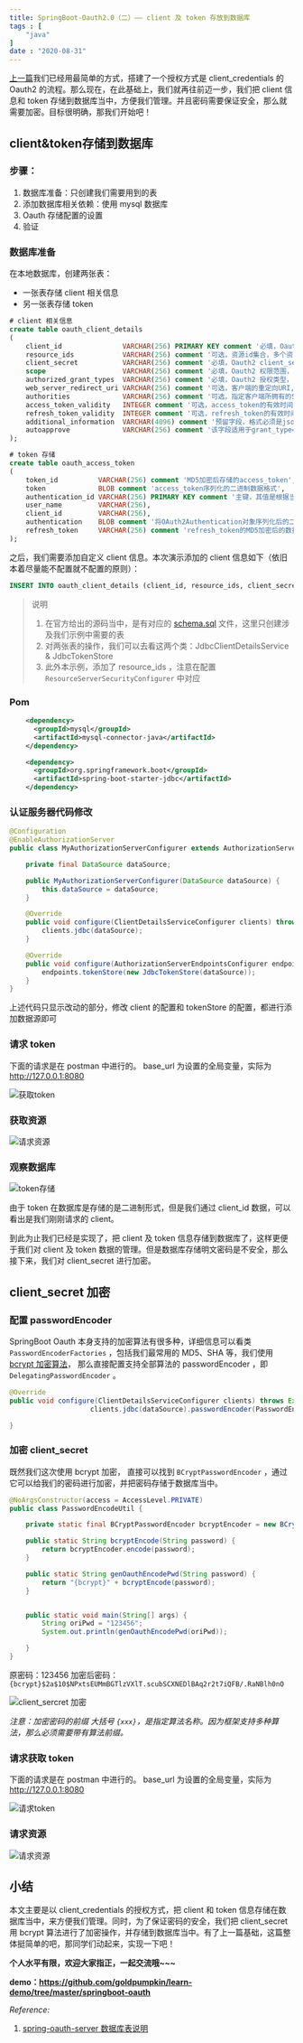 ```yaml
---
title: SpringBoot-Oauth2.0（二）—— client 及 token 存放到数据库
tags : [
    "java"
]
date : "2020-08-31"
---
```


[上一篇](https://juejin.im/post/6865971696017833997)我们已经用最简单的方式，搭建了一个授权方式是 client_credentials 的 Oauth2 的流程。那么现在，在此基础上，我们就再往前迈一步，我们把 client 信息和 token 存储到数据库当中，方便我们管理。并且密码需要保证安全，那么就需要加密。目标很明确，那我们开始吧！


## client&token存储到数据库

### 步骤：

1. 数据库准备：只创建我们需要用到的表
2. 添加数据库相关依赖：使用 mysql 数据库
3. Oauth 存储配置的设置
4. 验证

### 数据库准备

在本地数据库，创建两张表：

+ 一张表存储 client 相关信息
+ 另一张表存储 token

```sql
# client 相关信息
create table oauth_client_details
(
    client_id               VARCHAR(256) PRIMARY KEY comment '必填，Oauth2 client_id',
    resource_ids            VARCHAR(256) comment '可选，资源id集合，多个资源用英文逗号隔开',
    client_secret           VARCHAR(256) comment '必填，Oauth2 client_secret',
    scope                   VARCHAR(256) comment '必填，Oauth2 权限范围，比如 read，write等可自定义',
    authorized_grant_types  VARCHAR(256) comment '必填，Oauth2 授权类型，支持类型：authorization_code,password,refresh_token,implicit,client_credentials，多个用英文逗号隔开',
    web_server_redirect_uri VARCHAR(256) comment '可选，客户端的重定向URI,当grant_type为authorization_code或implicit时,此字段是需要的',
    authorities             VARCHAR(256) comment '可选，指定客户端所拥有的Spring Security的权限值',
    access_token_validity   INTEGER comment '可选，access_token的有效时间值(单位:秒)，不填写框架(类refreshTokenValiditySeconds)默认12小时',
    refresh_token_validity  INTEGER comment '可选，refresh_token的有效时间值(单位:秒)，不填写框架(类refreshTokenValiditySeconds)默认30天',
    additional_information  VARCHAR(4096) comment '预留字段，格式必须是json',
    autoapprove             VARCHAR(256) comment '该字段适用于grant_type="authorization_code"的情况下，用户是否自动approve操作'
);

# token 存储
create table oauth_access_token
(
    token_id          VARCHAR(256) comment 'MD5加密后存储的access_token',
    token             BLOB comment 'access_token序列化的二进制数据格式',
    authentication_id VARCHAR(256) PRIMARY KEY comment '主键，其值是根据当前的username(如果有),client_id与scope通过MD5加密生成的,具体实现参见DefaultAuthenticationKeyGenerator',
    user_name         VARCHAR(256),
    client_id         VARCHAR(256),
    authentication    BLOB comment '将OAuth2Authentication对象序列化后的二进制数据',
    refresh_token     VARCHAR(256) comment 'refresh_token的MD5加密后的数据'
);
```

之后，我们需要添加自定义 client 信息。本次演示添加的 client 信息如下（依旧本着尽量能不配置就不配置的原则）：

```sql
INSERT INTO oauth_client_details (client_id, resource_ids, client_secret, scope, authorized_grant_types, web_server_redirect_uri, authorities, access_token_validity, refresh_token_validity, additional_information, autoapprove) VALUES ('gold', 'res', '{noop}123456', 'write', 'client_credentials', null, null, null, null, null, null);
```

> 说明
>
> 1. 在官方给出的源码当中，是有对应的 [schema.sql](https://github.com/spring-projects/spring-security-oauth/blob/master/spring-security-oauth2/src/test/resources/schema.sql) 文件，这里只创建涉及我们示例中需要的表
> 2. 对两张表的操作，我们可以去看这两个类：JdbcClientDetailsService & JdbcTokenStore
> 3. 此外本示例，添加了 resource_ids ，注意在配置 `ResourceServerSecurityConfigurer` 中对应

### Pom

```xml
    <dependency>
      <groupId>mysql</groupId>
      <artifactId>mysql-connector-java</artifactId>
    </dependency>

    <dependency>
      <groupId>org.springframework.boot</groupId>
      <artifactId>spring-boot-starter-jdbc</artifactId>
    </dependency>
```

### 认证服务器代码修改

```java
@Configuration
@EnableAuthorizationServer
public class MyAuthorizationServerConfigurer extends AuthorizationServerConfigurerAdapter {

    private final DataSource dataSource;

    public MyAuthorizationServerConfigurer(DataSource dataSource) {
        this.dataSource = dataSource;
    }

    @Override
    public void configure(ClientDetailsServiceConfigurer clients) throws Exception {
        clients.jdbc(dataSource);
    }

    @Override
    public void configure(AuthorizationServerEndpointsConfigurer endpoints) throws Exception {
        endpoints.tokenStore(new JdbcTokenStore(dataSource));
    }
}
```

上述代码只显示改动的部分，修改 client 的配置和 tokenStore 的配置，都进行添加数据源即可

### 请求 token

下面的请求是在 postman 中进行的。 base_url 为设置的全局变量，实际为 http://127.0.0.1:8080

![获取token](https://img.goldpumpkin.life/o/image-20200901102558730.png)

### 获取资源

![请求资源](https://img.goldpumpkin.life/o/image-20200901102640629.png)

### 观察数据库

![token存储](https://img.goldpumpkin.life/o/image-20200901102741912.png)

由于 token 在数据库是存储的是二进制形式，但是我们通过 client_id 数据，可以看出是我们刚刚请求的 client。

到此为止我们已经是实现了，把 client 及 token 信息存储到数据库了，这样更便于我们对 client 及 token 数据的管理。但是数据库存储明文密码是不安全，那么接下来，我们对 client_secret 进行加密。

## client_secret 加密

### 配置 passwordEncoder

SpringBoot Oauth 本身支持的加密算法有很多种，详细信息可以看类 `PasswordEncoderFactories` ，包括我们最常用的 MD5、SHA 等，我们使用 [bcrypt 加密算法](https://zh.wikipedia.org/wiki/Bcrypt)， 那么直接配置支持全部算法的 passwordEncoder ，即 `DelegatingPasswordEncoder` 。

```java
@Override
public void configure(ClientDetailsServiceConfigurer clients) throws Exception {
        	  		clients.jdbc(dataSource).passwordEncoder(PasswordEncoderFactories.createDelegatingPasswordEncoder());

}
```

### 加密 client_secret 

既然我们这次使用 bcrypt 加密， 直接可以找到 `BCryptPasswordEncoder` ，通过它可以给我们的密码进行加密，并把密码存储于数据库当中。

```java
@NoArgsConstructor(access = AccessLevel.PRIVATE)
public class PasswordEncodeUtil {

    private static final BCryptPasswordEncoder bcryptEncoder = new BCryptPasswordEncoder();

    public static String bcryptEncode(String password) {
        return bcryptEncoder.encode(password);
    }

    public static String genOauthEncodePwd(String password) {
        return "{bcrypt}" + bcryptEncode(password);
    }


    public static void main(String[] args) {
        String oriPwd = "123456";
        System.out.println(genOauthEncodePwd(oriPwd));

    }
}
```

原密码：123456
加密后密码：`{bcrypt}$2a$10$NPxtsEUMmBGTlzVXlT.scubSCXNEDlBAq2r2t7iQFB/.RaNBlh0nO`

![client_sercret 加密](https://img.goldpumpkin.life/o/image-20200901113958428.png)

*注意：加密密码的前缀 大括号 `{xxx}`，是指定算法名称。因为框架支持多种算法，那么必须需要带有算法前缀。*

### 请求获取 token

下面的请求是在 postman 中进行的。 base_url 为设置的全局变量，实际为 http://127.0.0.1:8080

![请求token](https://img.goldpumpkin.life/o/image-20200901114224122.png)

### 请求资源

![请求资源](https://img.goldpumpkin.life/o/image-20200901114259361.png)

## 小结

本文主要是以 client_credentials 的授权方式，把 client 和 token 信息存储在数据库当中，来方便我们管理。同时，为了保证密码的安全，我们把 client_secret 用 bcrypt 算法进行了加密操作，并存储到数据库当中。有了上一篇基础，这篇整体挺简单的吧，那同学们动起来，实现一下吧！

**个人水平有限，欢迎大家指正，一起交流哦~~~**

**demo：https://github.com/goldpumpkin/learn-demo/tree/master/springboot-oauth** 

*Reference:*

1. [spring-oauth-server 数据库表说明](http://andaily.com/spring-oauth-server/db_table_description.html)